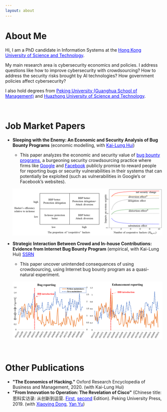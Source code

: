 ```yaml
---
layout: about 
---
```


# About Me
Hi, I am a PhD candidate in Information Systems at the <a href="https://www.ust.hk/" target="_blank" style="color:blue">Hong Kong University of Science and Technology</a>. 

My main research area is cybersecurity economics and policies. I address questions like how to improve cybersecurity with crowdsourcing? How to address the security risks brought by AI technologies? How government policies affect cybersecurity? 

I also hold degrees from <a href="https://www.gsm.pku.edu.cn/" target="_blank" style="color:blue">Peking University (Guanghua School of Management)</a> and <a href="https://www.hust.edu.cn/" style="color:blue">Huazhong University of Science and Technology</a>.

<br/>

# Job Market Papers
* <b>Sleeping with the Enemy: An Economic and Security Analysis of Bug Bounty Programs</b> (economic modelling, with <a href="http://klhui.people.ust.hk/" target="_blank" style="color:blue">Kai-Lung Hui</a>)
  * This paper analyzes the economic and security value of <a href="https://en.wikipedia.org/wiki/Bug_bounty_program" target="_blank" style="color:blue">bug bounty programs</a>, a burgeoning security crowdsourcing practice where firms like <a href="https://bughunters.google.com/about/rules/6625378258649088/google-and-alphabet-vulnerability-reward-program-vrp-rules" target="_blank" style="color:blue">Google</a> and <a href="https://www.facebook.com/whitehat" target="_blank" style="color:blue">Facebook</a> publicly promise to reward people for reporting bugs or security vulnerabilities in their systems that can potentially be exploited (such as vulnerabilities in Google’s or Facebook’s websites).


  ![screenshot from bbp](https://github.com/jerrylikerice/ap.github.io/blob/master/paper1.png?raw=true "The impact of bug bounty program on economic payoff and security")
* <b>Strategic Interaction Between Crowd and In-house Contributions: Evidence from Internet Bug Bounty Program</b> (empirical, with Kai-Lung Hui) <a href="https://papers.ssrn.com/sol3/papers.cfm?abstract_id=4074182" target="_blank" style="color:blue">SSRN</a>
  * This paper uncover unintended consequences of using crowdsourcing, using Internet bug bounty program as a quasi-natural experiment. 

  ![screenshot from bbp2](https://github.com/jerrylikerice/ap.github.io/blob/master/IBB.png?raw=true "The impact of IBB on Python maintainers' contributions")

<br/>

# Other Publications
* <b>"The Economics of Hacking."</b> Oxford Research Encyclopedia of Business and Management, 2020. (with Kai-Lung Hui)
* <b>"From Innovation to Operation: The Revelation of Cisco"</b> (Chinese title: 思科实访录: 从创新到运营. <a href="https://www.gsm.pku.edu.cn/cnold/info/1195/15815.htm" target="_blank" style="color:blue">First</a>, <a href="https://www.pup.cn/bookDetail?name=%25E6%2580%259D%25E7%25A7%2591%25E5%25AE%259E%25E8%25AE%25BF%25E5%25BD%2595%25EF%25BC%259A%25E4%25BB%258E%25E5%2588%259B%25E6%2596%25B0%25E5%2588%25B0%25E8%25BF%2590%25E8%2590%25A5&id=be2b49df185f11e9805800163e0a6607&0.91" target="_blank" style="color:blue">second</a> Edition). Peking University Press, 2019. (with <a href="http://scholar.pku.edu.cn/xydong/home" target="_blank" style="color:blue">Xiaoying Dong</a>, <a href="http://info.ruc.edu.cn/jsky/szdw/ajxjgcx/jjxxglx1/fjs_a/38fe2138cfe949ce94dd5cbeefd79551.htm" target="_blank" style="color:blue">Yan Yu</a>)
